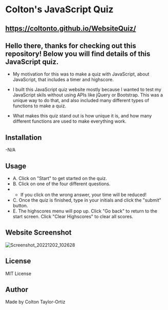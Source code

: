 # Colton's JavaScript Quiz

## https://coltonto.github.io/WebsiteQuiz/ 

## Hello there, thanks for checking out this repository! Below you will find details of this JavaScript quiz.

- My motivation for this was to make a quiz with JavaScript, about JavaScript, that includes a timer and highscore.

- I built this JavaScript quiz website mostly because I wanted to test my JavaScript skils without using APIs like jQuery or Bootstrap. This was a unique way to do that, and also included many different types of functions to make a quiz. 

- What makes this quiz stand out is how unique it is, and how many different functions are used to make everything work. 

## Installation 
-N/A

## Usage 
* A. Click on "Start" to get started on the quiz. 
* B. Click on one of the four different questions.
* - If you click on the wrong answer, your time will be reduced! 
* C. Once the quiz is finished, type in your initials and click the "submit" button.
* E. The highscores menu will pop up. Click "Go back" to return to the start screen. Click "Clear Highscores" to clear all scores. 

## Website Screenshot
![Screenshot_20221202_102628](https://user-images.githubusercontent.com/116236745/205427971-92e3cf3e-cea3-4ac2-8bd4-d286d78b611b.png)


## License 
MIT License

## Author 
Made by Colton Taylor-Ortiz
